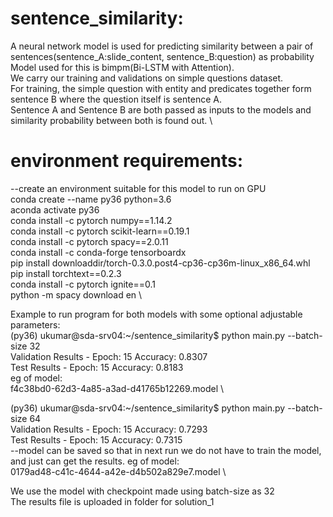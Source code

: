 # sentence_similarity:
A neural network model is used for predicting similarity between a pair of sentences(sentence_A:slide_content, sentence_B:question) as probability\
Model used for this is bimpm(Bi-LSTM with Attention).\
We carry our training and validations on simple questions dataset. \
For training, the simple question with entity and predicates together form sentence B where the question itself is sentence A. \
Sentence A and Sentence B are both passed as inputs to the models and similarity probability between both is found out. \

# environment requirements:
--create an environment suitable for this model to run on GPU\
conda create --name py36 python=3.6 \
aconda activate py36 \
conda install -c pytorch numpy==1.14.2 \
conda install -c pytorch scikit-learn==0.19.1 \
conda install -c pytorch spacy==2.0.11 \
conda install -c conda-forge tensorboardx \
pip install downloaddir/torch-0.3.0.post4-cp36-cp36m-linux_x86_64.whl \
pip install torchtext==0.2.3 \
conda install -c pytorch ignite==0.1 \
python -m spacy download en \

Example to run program for both models with some optional adjustable parameters: \
(py36) ukumar@sda-srv04:~/sentence_similarity$ python main.py --batch-size 32 \
Validation Results - Epoch: 15 Accuracy: 0.8307 \
Test Results - Epoch: 15 Accuracy: 0.8183 \
 eg of model: \
 f4c38bd0-62d3-4a85-a3ad-d41765b12269.model \

(py36) ukumar@sda-srv04:~/sentence_similarity$ python main.py --batch-size 64 \
Validation Results - Epoch: 15 Accuracy: 0.7293 \
Test Results - Epoch: 15 Accuracy: 0.7315 \
--model can be saved so that in next run we do not have to train the model, and just can get the results. eg of model: \
0179ad48-c41c-4644-a42e-d4b502a829e7.model \

We use the model with checkpoint made using batch-size as 32 \
The results file is uploaded in folder for solution_1

